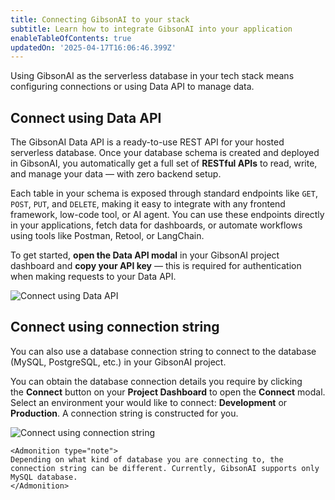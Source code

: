 ```yaml
---
title: Connecting GibsonAI to your stack
subtitle: Learn how to integrate GibsonAI into your application
enableTableOfContents: true
updatedOn: '2025-04-17T16:06:46.399Z'
---
```


Using GibsonAI as the serverless database in your tech stack means configuring connections or using Data API to manage data.

## Connect using Data API

The GibsonAI Data API is a ready-to-use REST API for your hosted serverless database. Once your database schema is created and deployed in GibsonAI, you automatically get a full set of **RESTful APIs** to read, write, and manage your data — with zero backend setup.

Each table in your schema is exposed through standard endpoints like `GET`, `POST`, `PUT`, and `DELETE`, making it easy to integrate with any frontend framework, low-code tool, or AI agent. You can use these endpoints directly in your applications, fetch data for dashboards, or automate workflows using tools like Postman, Retool, or LangChain.

To get started, **open the Data API modal** in your GibsonAI project dashboard and **copy your API key** — this is required for authentication when making requests to your Data API.

![Connect using Data API](/docs/get-started-with-gibsonai/connect-using-connection-string.png)

## Connect using connection string

You can also use a database connection string to connect to the database (MySQL, PostgreSQL, etc.) in your GibsonAI project.

You can obtain the database connection details you require by clicking the **Connect** button on your **Project Dashboard** to open the **Connect** modal. Select an environment your would like to connect: **Development** or **Production**. A connection string is constructed for you.

![Connect using connection string](/docs/get-started-with-gibsonai/connect-using-data-api.png)

    <Admonition type="note">
    Depending on what kind of database you are connecting to, the connection string can be different. Currently, GibsonAI supports only MySQL database.
    </Admonition>

<NeedHelp/>
